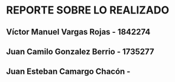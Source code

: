 # REPORTE SOBRE LO REALIZADO

## Víctor Manuel Vargas Rojas  - 1842274
## Juan Camilo Gonzalez Berrio - 1735277 
## Juan Esteban Camargo Chacón - 
